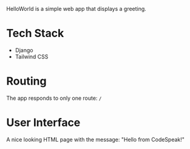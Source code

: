 HelloWorld is a simple web app that displays a greeting.

# Tech Stack

- Django
- Tailwind CSS

# Routing

The app responds to only one route: `/`

# User Interface

A nice looking HTML page with the message: "Hello from CodeSpeak!"
